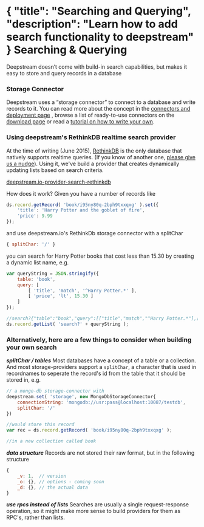{
	"title": "Searching and Querying",
	"description": "Learn how to add search functionality to deepstream"
}
Searching & Querying
====================================

Deepstream doesn’t come with build-in search capabilities, but makes it easy to store and query records in a database

### Storage Connector
Deepstream uses a “storage connector” to connect to a database and write records to it. You can read more about the concept in the [connectors and deployment page](connectors-and-deployment.html) , browse a list of ready-to-use connectors on the [download page](../download/) or read a [tutorial on how to write your own](writing-storage-cache-connector.html).


### Using deepstream's RethinkDB realtime search provider
At the time of writing (June 2015), [RethinkDB](http://rethinkdb.com/) is the only database that natively supports realtime queries. (If you know of another one, [please give us a nudge](mailto:info@deepstream.io)). Using it, we've build a provider that creates dynamically updating lists based on search criteria.

<a class="mega" href="https://github.com/hoxton-one/deepstream.io-provider-search-rethinkdb"><i class="fa fa-github"></i>deepstream.io-provider-search-rethinkdb</a>

How does it work? Given you have a number of records like

```javascript
ds.record.getRecord( 'book/i95ny80q-2bph9txxqxg' ).set({
    'title': 'Harry Potter and the goblet of fire',
    'price': 9.99
});
```

and use deepstream.io's RethinkDb storage connector with a splitChar

```javascript
{ splitChar: '/' }
```

you can search for Harry Potter books that cost less than 15.30 by creating a dynamic list name, e.g.

```javascript
var queryString = JSON.stringify({
    table: 'book',
    query: [
        [ 'title', 'match', '^Harry Potter.*' ],
        [ 'price', 'lt', 15.30 ]
    ]
});

//search?{"table":"book","query":[["title","match","^Harry Potter.*"],["price","lt",15.3]]}
ds.record.getList( 'search?' + queryString );
```

### Alternatively, here are a few things to consider when building your own search

***splitChar / tables***
Most databases have a concept of a table or a collection. And most storage-providers support a `splitChar`, a character that is used in recordnames to seperate the record's id from the table that it should be stored in, e.g.

```javascript
// a mongo-db storage-connector with
deepstream.set( 'storage', new MongoDbStorageConnector{
	connectionString: 'mongodb://usr:pass@localhost:10087/testdb',
	splitChar: '/'
})

//would store this record
var rec = ds.record.getRecord( 'book/i95ny80q-2bph9txxqxg' );

//in a new collection called book
```

***data structure***
Records are not stored their raw format, but in the following structure

```javascript
{
	_v: 1,  // version
	_o: {}, // options - coming soon
	_d: {}, // the actual data
}
```

***use rpcs instead of lists***
Searches are usually a single request-response operation, so it might make more sense to build providers for them as RPC's, rather than lists.
